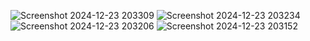 ![Screenshot 2024-12-23 203309](https://github.com/user-attachments/assets/ae306bf1-dcd9-498b-bc95-3994f669d1db)
![Screenshot 2024-12-23 203234](https://github.com/user-attachments/assets/3c0d7973-231a-4412-849b-c0955e1051df)
![Screenshot 2024-12-23 203206](https://github.com/user-attachments/assets/ede5372a-aa34-4962-89b9-82da5c55888d)
![Screenshot 2024-12-23 203152](https://github.com/user-attachments/assets/30e898fb-d735-4f41-b867-3bcf5524edc5)
